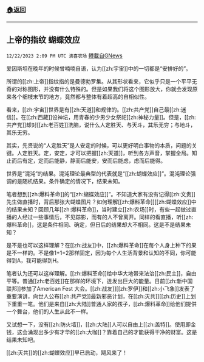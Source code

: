 ###  [:house:返回](README.md)
---


## 上帝的指纹 蝴蝶效应
`12/22/2023 2:09 PM UTC 澳喜农场` [轉載自GNews](https://gnews.org/articles/2140886)

         

爱因斯坦在晚年的时候曾喃喃自语，认为[[zh:宇宙]]中的一切都是“安排好的”。

所谓的[[zh:上帝]]指纹指的是曼德勃罗集。从其形状看来，它似乎只是一个平平无奇的对称图形，并没有什么特殊的。但是如果我们将这个图形放大，你就会发现原来各个细枝末节的地方，竟然都与整体有着超高的自相似性。

看来，[[zh:宇宙]]世界是有[[zh:天道]]和规律的。[[zh:共产党]]自己最[[zh:迷信]]。在[[zh:西藏]]设神坛，用青春的少男少女祭祀[[zh:神秘力量]]。但是，[[zh:共产党]]却对[[zh:老百姓]]洗脑，说什么人定胜天、与天斗，其乐无穷；与地斗，其乐无穷。

其实，先贤说的“人定胜天”是人安定的时候，可以更好明白事物的本质，问题的关键。人定胜天。定，安定，才可以把握[[zh:天道]]，听到各方声音，掌握全局。知止而后有定，定而后能静，静而后能安，安而后能虑，虑而后能得。

世界是“混沌”的结果。混沌理论最典型的代表就是“[[zh:蝴蝶效应]]”。混沌理论强调的是随机结果。条件确定的情况下，结果未知。

笔者想到[[zh:爆料革命]]的“[[zh:蝴蝶效应]]”。不知道大家有没有记得[[zh:文贵]]先生做直播时，背后那张大蝴蝶图片？如何理解[[zh:爆料革命]][[zh:蝴蝶效应]]中的结果未知？回顾几年[[zh:爆料革命]]，当时建立[[zh:农场]]时，有些一起做过直播的人经过一些事情后，不见踪影，而有的人不曾离开。同样的看直播，听[[zh:爆料革命]]，这是条件相同、确定，但日后的结果却大不相同。这是不是结果未知？

是不是也可以这样理解？在[[zh:战友]]中，[[zh:爆料革命]]在每个人身上种下的果是不一样的。不是像1+1=2那样固定，因为每个人生活背景和认知的不同，你可能得到A，我可能得到H。

笔者认为还可以这样理解。[[zh:爆料革命]]给中华大地带来法治[[zh:民主]]，自由平等。普通[[zh:老百姓]]在那样的环境下，迸发出巨大的能量。日前[[zh:新中国联邦]]参加了American Fest 大会。[[zh:战友]][[zh:罗伊]]和[[zh:小飞象]]发表了重要演讲，向世人公布[[zh:共产党]]最新邪恶计划，在[[zh:灭共]][[zh:历史]]上划下重重一笔。他们是来自[[zh:大陆]]普通人家的孩子，[[zh:爆料革命]]给他们提供一个舞台，他们的人生从此不一样。

又试想一下，没有[[zh:防火墙]]，[[zh:大陆]]人可以自由上[[zh:盖特]]。使用即金钱，这会涌现出多少有才华的[[zh:大咖]]？靠着自己的才能获得干净的财富。这是结果未知吧。

[[zh:灭共]]的[[zh:蝴蝶效应]]早已启动，飓风来了！

